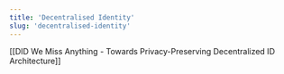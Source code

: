 ```yaml
---
title: 'Decentralised Identity'
slug: 'decentralised-identity'
---
```


[[DID We Miss Anything - Towards Privacy-Preserving Decentralized ID Architecture]]